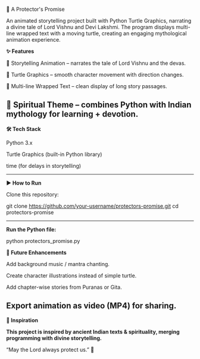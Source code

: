 🐢 A Protector's Promise

An animated storytelling project built with Python Turtle Graphics, narrating a divine tale of Lord Vishnu and Devi Lakshmi.
The program displays multi-line wrapped text with a moving turtle, creating an engaging mythological animation experience.

**✨ Features**

📖 Storytelling Animation – narrates the tale of Lord Vishnu and the devas.

🐢 Turtle Graphics – smooth character movement with direction changes.

📝 Multi-line Wrapped Text – clean display of long story passages.

🌸 Spiritual Theme – combines Python with Indian mythology for learning + devotion.
---
**🛠️ Tech Stack**

Python 3.x

Turtle Graphics (built-in Python library)

time (for delays in storytelling)


---
**▶️ How to Run**

Clone this repository:

git clone https://github.com/your-username/protectors-promise.git
cd protectors-promise

---
**Run the Python file:**

python protectors_promise.py


**🚀 Future Enhancements**

Add background music / mantra chanting.

Create character illustrations instead of simple turtle.

Add chapter-wise stories from Puranas or Gita.

Export animation as video (MP4) for sharing.
---
**🙏 Inspiration**

**This project is inspired by ancient Indian texts & spirituality, merging programming with divine storytelling.**

“May the Lord always protect us.” 🌟
